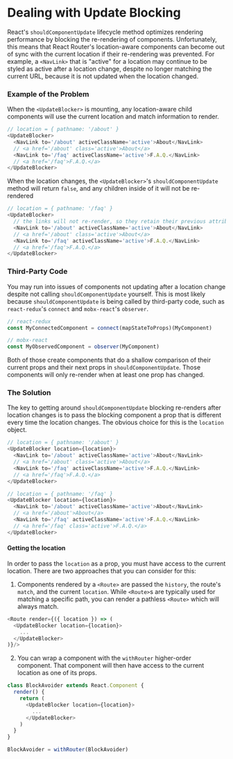 # Dealing with Update Blocking

React's `shouldComponentUpdate` lifecycle method optimizes rendering performance by blocking the re-rendering of components. Unfortunately, this means that React Router's location-aware components can become out of sync with the current location if their re-rendering was prevented. For example, a `<NavLink>` that is "active" for a location may continue to be styled as active after a location change, despite no longer matching the current URL, because it is not updated when the location changed.

### Example of the Problem

When the `<UpdateBlocker>` is mounting, any location-aware child components will use the current location and match information to render.

```js
// location = { pathname: '/about' }
<UpdateBlocker>
  <NavLink to='/about' activeClassName='active'>About</NavLink>
  // <a href='/about' class='active'>About</a>
  <NavLink to='/faq' activeClassName='active'>F.A.Q.</NavLink>
  // <a href='/faq'>F.A.Q.</a>
</UpdateBlocker>
```

When the location changes, the `<UpdateBlocker>`'s `shouldComponentUpdate` method will return `false`, and any children inside of it will not be re-rendered

```js
// location = { pathname: '/faq' }
<UpdateBlocker>
  // the links will not re-render, so they retain their previous attributes
  <NavLink to='/about' activeClassName='active'>About</NavLink>
  // <a href='/about' class='active'>About</a>
  <NavLink to='/faq' activeClassName='active'>F.A.Q.</NavLink>
  // <a href='/faq'>F.A.Q.</a>
</UpdateBlocker>
```

### Third-Party Code

You may run into issues of components not updating after a location change despite not calling `shouldComponentUpdate` yourself. This is most likely because `shouldComponentUpdate` is being called by third-party code, such as `react-redux`'s `connect` and `mobx-react`'s `observer`.

```js
// react-redux
const MyConnectedComponent = connect(mapStateToProps)(MyComponent)

// mobx-react
const MyObservedComponent = observer(MyComponent)
```

Both of those create components that do a shallow comparison of their current props and their next props in `shouldComponentUpdate`. Those components will only re-render when at least one prop has changed.


### The Solution

The key to getting around `shouldComponentUpdate` blocking re-renders after location changes is to pass the blocking component a prop that is different every time the location changes. The obvious choice for this is the `location` object.

```js
// location = { pathname: '/about' }
<UpdateBlocker location={location}>
  <NavLink to='/about' activeClassName='active'>About</NavLink>
  // <a href='/about' class='active'>About</a>
  <NavLink to='/faq' activeClassName='active'>F.A.Q.</NavLink>
  // <a href='/faq'>F.A.Q.</a>
</UpdateBlocker>

// location = { pathname: '/faq' }
<UpdateBlocker location={location}>
  <NavLink to='/about' activeClassName='active'>About</NavLink>
  // <a href='/about'>About</a>
  <NavLink to='/faq' activeClassName='active'>F.A.Q.</NavLink>
  // <a href='/faq' class='active'>F.A.Q.</a>
</UpdateBlocker>
```

#### Getting the location

In order to pass the `location` as a prop, you must have access to the current location. There are two approaches that you can consider for this:

1. Components rendered by a `<Route>` are passed the `history`, the route's `match`, and the current `location`. While `<Route>`s are typically used for matching a specific path, you can render a pathless `<Route>` which will always match.

```js
<Route render={({ location }) => (
  <UpdateBlocker location={location}>
    ...
  </UpdateBlocker>
)}/>
```

2. You can wrap a component with the `withRouter` higher-order component. That component will then have access to the current location as one of its props.

```js
class BlockAvoider extends React.Component {
  render() {
    return (
      <UpdateBlocker location={location}>
        ...
      </UpdateBlocker>
    )
  }
}

BlockAvoider = withRouter(BlockAvoider)
```
